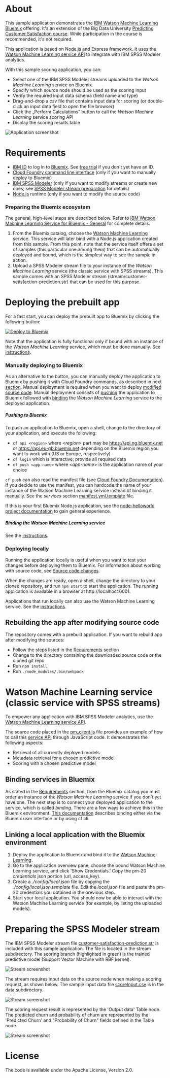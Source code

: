 [ml]: https://console.ng.bluemix.net/catalog/services/ibm-watson-machine-learning/  "ML"
[bm]: https://console.ng.bluemix.net/
[general]: https://github.com/pmservice/drug-selection/blob/master/documentation/IBM%20Watson%20Machine%20Learning%20for%20Bluemix%20-%20General.pdf
[pa-api]: https://console.ng.bluemix.net/docs/services/PredictiveModeling/index-gentopic1.html#pm_service_api

# About
This sample application demonstrates the [IBM Watson Machine Learning][ml] [Bluemix][bm] offering. It's an extension of the Big Data University [Predicting Customer Satisfaction course](https://courses.bigdatauniversity.com/courses/course-v1%3ABigDataUniversity%2BPA0103EN%2B2016/). While participation in the course is recommended, it's not required.

This application is based on Node.js and Express framework. It uses the [Watson Machine Learning service API](https://console.ng.bluemix.net/docs/services/PredictiveModeling/index-gentopic1.html#pm_service_api) to integrate with IBM SPSS Modeler analytics.

With this sample scoring application, you can:
* Select one of the IBM SPSS Modeler streams uploaded to the *Watson Machine Learning* service on Bluemix
* Specify which source node should be used as the scoring input
* Verify the required input data schema (field name and type)
* Drag-and-drop a *csv* file that contains input data for scoring (or double-click an input data field to open the file browser)
* Click the „Perform Calculations” button to call the *Watson Machine Learning* service scoring API
* Display the scoring results table

![Application screenshot](/doc/app-scr.png)


# Requirements
* [IBM ID](https://www.ibm.com/account/profile/us?page=reg) to log in to [Bluemix][bm]. See [free trial](http://www.ibm.com/developerworks/cloud/library/cl-bluemix-fundamentals-start-your-free-trial/index.html) if you don't yet have an ID.
* [Cloud Foundry command line interface](https://github.com/cloudfoundry/cli/releases) (only if you want to manually deploy to Bluemix)
* [IBM SPSS Modeler](http://ibm.com/tryspss) (only if you want to modify streams or create new ones; see [SPSS Modeler stream preparation](#spss-modeler-stream-preparation) for details)
* [Node.js](https://nodejs.org) runtime (only if you want to modify the source code)

### Preparing the Bluemix ecosystem
The general, high-level steps are described below. Refer to [IBM Watson Machine Learning Service for Bluemix - General][general] for complete details.

1. From the Bluemix catalog, choose the [Watson Machine Learning][ml] service. This service will later bind with a Node.js application created from this sample. From this point, note that the service itself offers a set of samples (this particular one among them) that can be automatically deployed and bound, which is the simplest way to see the sample in action.
2. Upload a SPSS Modeler stream file to your instance of the *Watson Machine Learning* service (the classic service with SPSS streams). This sample comes with an SPSS Modeler stream (stream/customer-satisfaction-prediction.str) that can be used for this purpose.


# Deploying the prebuilt app
For a fast start, you can deploy the prebuilt app to Bluemix by clicking the following button:

[![Deploy to Bluemix](https://bluemix.net/deploy/button.png)](https://bluemix.net/deploy?repository=https://github.com/pmservice/customer-satisfaction-prediction)

Note that the application is fully functional only if bound with an instance of the *Watson Machine Learning* service, which must be done manually. See [instructions](#binding-services-in-bluemix).

### Manually deploying to Bluemix
As an alternative to the button, you can manually deploy the application to Bluemix by pushing it with Cloud Foundry commands, as described in next [section](#push-to-bluemix). Manual deployment is required when you want to deploy [modified source code](#source-code-changes). Manual deployment consists of [pushing](#push-to-bluemix) the application to Bluemix followed with [binding](#binding-services-in-bluemix) the *Watson Machine Learning* service to the deployed application.

##### Pushing to Bluemix
To push an application to Bluemix, open a shell, change to the directory of your application, and execute the following:
  * `cf api <region>` where <*region*> part may be https://api.ng.bluemix.net or https://api.eu-gb.bluemix.net depending on the Bluemix region you want to work with (US or Europe, respectively)
  * `cf login` which is interactive; provide all required data
  * `cf push <app-name>` where <*app-name*> is the application name of your choice

`cf push` can also read the manifest file (see [Cloud Foundry Documentation](http://docs.cloudfoundry.org/devguide/deploy-apps/manifest.html)). If you decide to use the manifest, you can hardcode the name of your instance of the Watson Machine Learning service instead of binding it manually. See the *services* section [manifest.yml.template](manifest.yml.template) file.

If this is your first Bluemix Node.js application, see the [node-helloworld project documentation](https://github.com/IBM-Bluemix/node-helloworld) to gain general experience.

##### Binding the Watson Machine Learning service
See the [instructions](#binding-services-in-bluemix).

### Deploying locally
Running the application locally is useful when you want to test your changes before deploying them to Bluemix. For information about working with source code, see [Source code changes](#source-code-changes).

When the changes are ready, open a shell, change the directory to your cloned repository, and run `npm start` to start the application. The running application is available in a browser at http://localhost:6001.

Applications that run locally can also use the Watson Machine Learning service. See the [instructions](#link-local-application-with-the-bluemix-environment).

## Rebuilding the app after modifying source code
The repository comes with a prebuilt application. If you want to rebuild app after modifying the sources:
  * Follow the steps listed in the [Requirements](#requirements) section
  * Change to the directory containing the downloaded source code or the cloned git repo
  * Run `npm install`
  * Run `./node_modules/.bin/webpack`


# Watson Machine Learning service (classic service with SPSS streams)
To empower any application with IBM SPSS Modeler analytics, use the [Watson Machine Learning service API][pa-api].

The source code placed in the [pm_client.js](server/pm_client.js) file provides an example of how to call this [service API][pa-api] through JavaScript code. It demonstrates the following aspects:
  * Retrieval of all currently deployed models
  * Metadata retrieval for a chosen predictive model
  * Scoring with a chosen predictive model


## Binding services in Bluemix
As stated in the [Requirements](#requirements) section, from the Bluemix catalog you must order an instance of the *Watson Machine Learning* service if you don't yet have one. The next step is to connect your deployed application to the service, which is called *binding*. There are a few ways to achieve this in the Bluemix environment. [This documentation](https://console.ng.bluemix.net/docs/cfapps/ee.html) describes binding either via the Bluemix user interface or by using cf cli.

## Linking a local application with the Bluemix environment
1. Deploy the application to Bluemix and bind it to the [Watson Machine Learning][ml].
2. Go to the application overview pane, choose the bound Watson Machine Learning service, and click 'Show Credentials.' Copy the pm-20 *credentials* json portion (url, access_key).
3. Create a *./config/local.json* file by copying the *./config/local.json.template* file. Edit the *local.json* file and paste the pm-20 credentials you obtained in the previous step.
4. Start your local application. You should now be able to interact with the Watson Machine Learning service (for example, by listing the uploaded models).


# Preparing the SPSS Modeler stream
The IBM SPSS Modeler stream file [customer-satisfaction-prediction.str](stream/customer-satisfaction-prediction.str) is included with this sample application. The file is located in the stream subdirectory.
The scoring branch (highlighted in green) is the trained predictive model (Support Vector Machine with RBF kernel).

![Stream screenshot](/doc/stream-scr.png)

The stream requires input data on the source node when making a scoring request, as shown below. The sample input data file [scoreInput.csv](data/scoreInput.csv) is in the data subdirectory.

![Stream screenshot](/doc/input-scr.png)

The scoring request result is represented by the 'Output data' Table node. The predicted churn and probability of churn are represented by the 'Predicted Churn' and "Probability of Churn" fields defined in the Table node.

![Stream screenshot](/doc/output-scr.png)


# License
The code is available under the Apache License, Version 2.0.
